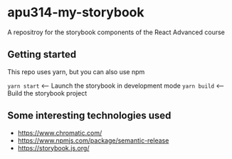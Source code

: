 # apu314-my-storybook

A repositroy for the storybook components of the React Advanced course

## Getting started

This repo uses yarn, but you can also use npm

`yarn start` <-- Launch the storybook in development mode
`yarn build` <-- Build the storybook project

## Some interesting technologies used

- <https://www.chromatic.com/>
- <https://www.npmjs.com/package/semantic-release>
- <https://storybook.js.org/>
